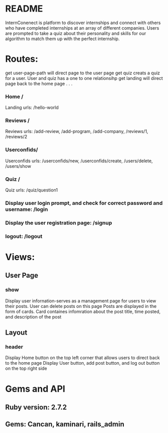 # README
InternConenect is platform to discover internships and connect with others who have completed internships at an array of different companies. 
Users are prompted to take a quiz about their personality and skills for our algorithm to match them up with the perfect internship.

# Routes:
get user-page-path will direct page to the user page 
get quiz creats a quiz for a user. User and quiz has a one to one relationsihp
get landing will direct page back to the home page
.
.
.
### Home /
Landing urls: /hello-world

### Reviews /
Reviews urls: /add-review, /add-program, /add-company, /reviews/1, /reviews/2

### Userconfids/
Userconfids urls: /userconfids/new, /userconfids/create, /users/delete, /users/show

### Quiz /
Quiz urls: /quiz/question1


### Display user login prompt, and check for correct password and username: /login

### Display the user registration page: /signup
### logout: /logout




# Views:
## User Page
### show
Display user infornation-serves as a management page for users to view their posts. User can delete posts on this page
Posts are displayed in the form of cards. Card containes infomration about the post title, time posted, and description of the post

## Layout
### header
Display Home button on the top left corner that allows users to direct back to the home page
Display User button, add post button, and log out button on the top right side 

# Gems and API
## Ruby version: 2.7.2

## Gems: Cancan, kaminari, rails_admin
